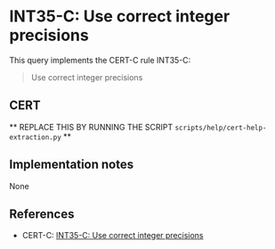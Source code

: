 # INT35-C: Use correct integer precisions

This query implements the CERT-C rule INT35-C:

> Use correct integer precisions


## CERT

** REPLACE THIS BY RUNNING THE SCRIPT `scripts/help/cert-help-extraction.py` **

## Implementation notes

None

## References

* CERT-C: [INT35-C: Use correct integer precisions](https://wiki.sei.cmu.edu/confluence/display/c)
